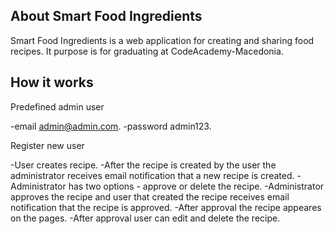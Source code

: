 ## About Smart Food Ingredients

Smart Food Ingredients is a web application for creating and sharing food recipes. It purpose is for graduating at CodeAcademy-Macedonia.

## How it works

Predefined admin user

-email admin@admin.com.
-password admin123.

Register new user

-User creates recipe.
-After the recipe is created by the user the administrator receives email notification that a new recipe is created.
-Administrator has two options - approve or delete the recipe.
-Administrator approves the recipe and user that created the recipe receives email notification that the recipe is approved.
-After approval the recipe appeares on the pages.
-After approval user can edit and delete the recipe. 